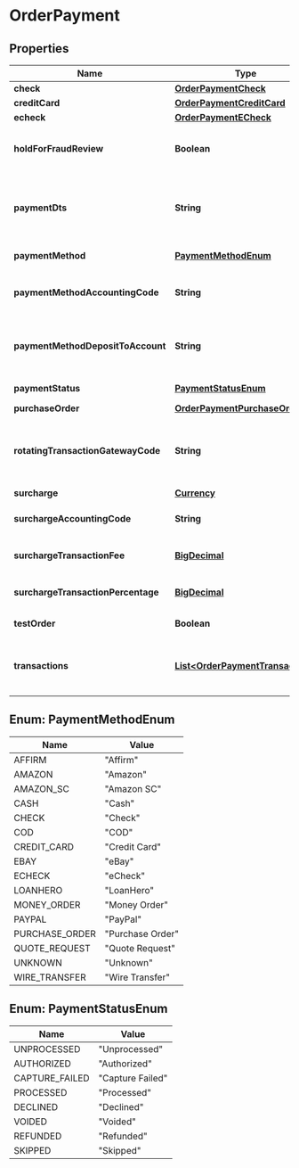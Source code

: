 
# OrderPayment

## Properties
Name | Type | Description | Notes
------------ | ------------- | ------------- | -------------
**check** | [**OrderPaymentCheck**](OrderPaymentCheck.md) |  |  [optional]
**creditCard** | [**OrderPaymentCreditCard**](OrderPaymentCreditCard.md) |  |  [optional]
**echeck** | [**OrderPaymentECheck**](OrderPaymentECheck.md) |  |  [optional]
**holdForFraudReview** | **Boolean** | True if order has been held for fraud review |  [optional]
**paymentDts** | **String** | Date/time that the payment was successfully processed |  [optional]
**paymentMethod** | [**PaymentMethodEnum**](#PaymentMethodEnum) | Payment method |  [optional]
**paymentMethodAccountingCode** | **String** | Payment method QuickBooks code |  [optional]
**paymentMethodDepositToAccount** | **String** | Payment method QuickBooks deposit account |  [optional]
**paymentStatus** | [**PaymentStatusEnum**](#PaymentStatusEnum) | Payment status |  [optional]
**purchaseOrder** | [**OrderPaymentPurchaseOrder**](OrderPaymentPurchaseOrder.md) |  |  [optional]
**rotatingTransactionGatewayCode** | **String** | Rotating transaction gateway code used to process this order |  [optional]
**surcharge** | [**Currency**](Currency.md) |  |  [optional]
**surchargeAccountingCode** | **String** | Surcharge accounting code |  [optional]
**surchargeTransactionFee** | [**BigDecimal**](BigDecimal.md) | Surcharge transaction fee |  [optional]
**surchargeTransactionPercentage** | [**BigDecimal**](BigDecimal.md) | Surcharge transaction percentage |  [optional]
**testOrder** | **Boolean** | True if this is a test order |  [optional]
**transactions** | [**List&lt;OrderPaymentTransaction&gt;**](OrderPaymentTransaction.md) | Transactions associated with processing this payment |  [optional]


<a name="PaymentMethodEnum"></a>
## Enum: PaymentMethodEnum
Name | Value
---- | -----
AFFIRM | &quot;Affirm&quot;
AMAZON | &quot;Amazon&quot;
AMAZON_SC | &quot;Amazon SC&quot;
CASH | &quot;Cash&quot;
CHECK | &quot;Check&quot;
COD | &quot;COD&quot;
CREDIT_CARD | &quot;Credit Card&quot;
EBAY | &quot;eBay&quot;
ECHECK | &quot;eCheck&quot;
LOANHERO | &quot;LoanHero&quot;
MONEY_ORDER | &quot;Money Order&quot;
PAYPAL | &quot;PayPal&quot;
PURCHASE_ORDER | &quot;Purchase Order&quot;
QUOTE_REQUEST | &quot;Quote Request&quot;
UNKNOWN | &quot;Unknown&quot;
WIRE_TRANSFER | &quot;Wire Transfer&quot;


<a name="PaymentStatusEnum"></a>
## Enum: PaymentStatusEnum
Name | Value
---- | -----
UNPROCESSED | &quot;Unprocessed&quot;
AUTHORIZED | &quot;Authorized&quot;
CAPTURE_FAILED | &quot;Capture Failed&quot;
PROCESSED | &quot;Processed&quot;
DECLINED | &quot;Declined&quot;
VOIDED | &quot;Voided&quot;
REFUNDED | &quot;Refunded&quot;
SKIPPED | &quot;Skipped&quot;



